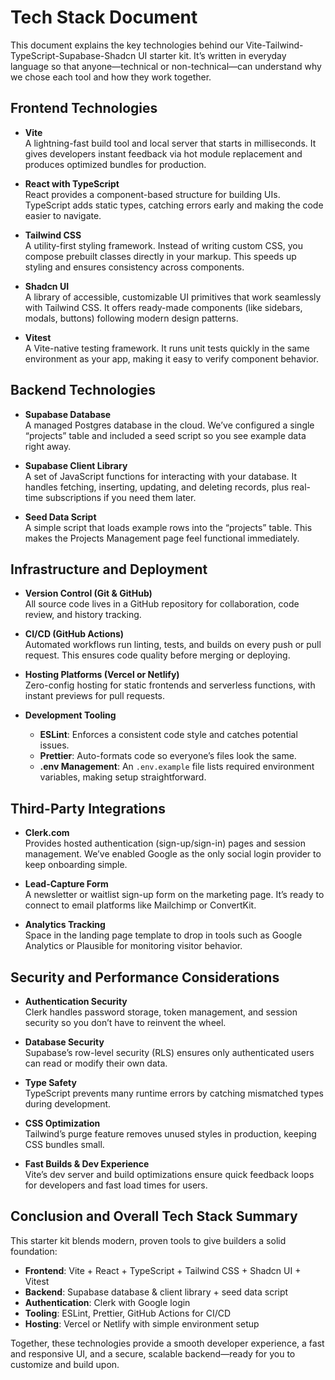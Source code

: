# Tech Stack Document

This document explains the key technologies behind our Vite-Tailwind-TypeScript-Supabase-Shadcn UI starter kit. It’s written in everyday language so that anyone—technical or non-technical—can understand why we chose each tool and how they work together.

## Frontend Technologies

- **Vite**  
  A lightning-fast build tool and local server that starts in milliseconds. It gives developers instant feedback via hot module replacement and produces optimized bundles for production.

- **React with TypeScript**  
  React provides a component-based structure for building UIs. TypeScript adds static types, catching errors early and making the code easier to navigate.

- **Tailwind CSS**  
  A utility-first styling framework. Instead of writing custom CSS, you compose prebuilt classes directly in your markup. This speeds up styling and ensures consistency across components.

- **Shadcn UI**  
  A library of accessible, customizable UI primitives that work seamlessly with Tailwind CSS. It offers ready-made components (like sidebars, modals, buttons) following modern design patterns.

- **Vitest**  
  A Vite-native testing framework. It runs unit tests quickly in the same environment as your app, making it easy to verify component behavior.

## Backend Technologies

- **Supabase Database**  
  A managed Postgres database in the cloud. We’ve configured a single “projects” table and included a seed script so you see example data right away.

- **Supabase Client Library**  
  A set of JavaScript functions for interacting with your database. It handles fetching, inserting, updating, and deleting records, plus real-time subscriptions if you need them later.

- **Seed Data Script**  
  A simple script that loads example rows into the “projects” table. This makes the Projects Management page feel functional immediately.

## Infrastructure and Deployment

- **Version Control (Git & GitHub)**  
  All source code lives in a GitHub repository for collaboration, code review, and history tracking.

- **CI/CD (GitHub Actions)**  
  Automated workflows run linting, tests, and builds on every push or pull request. This ensures code quality before merging or deploying.

- **Hosting Platforms (Vercel or Netlify)**  
  Zero-config hosting for static frontends and serverless functions, with instant previews for pull requests.

- **Development Tooling**
  - **ESLint**: Enforces a consistent code style and catches potential issues.
  - **Prettier**: Auto-formats code so everyone’s files look the same.
  - **.env Management**: An `.env.example` file lists required environment variables, making setup straightforward.

## Third-Party Integrations

- **Clerk.com**  
  Provides hosted authentication (sign-up/sign-in) pages and session management. We’ve enabled Google as the only social login provider to keep onboarding simple.

- **Lead-Capture Form**  
  A newsletter or waitlist sign-up form on the marketing page. It’s ready to connect to email platforms like Mailchimp or ConvertKit.

- **Analytics Tracking**  
  Space in the landing page template to drop in tools such as Google Analytics or Plausible for monitoring visitor behavior.

## Security and Performance Considerations

- **Authentication Security**  
  Clerk handles password storage, token management, and session security so you don’t have to reinvent the wheel.

- **Database Security**  
  Supabase’s row-level security (RLS) ensures only authenticated users can read or modify their own data.

- **Type Safety**  
  TypeScript prevents many runtime errors by catching mismatched types during development.

- **CSS Optimization**  
  Tailwind’s purge feature removes unused styles in production, keeping CSS bundles small.

- **Fast Builds & Dev Experience**  
  Vite’s dev server and build optimizations ensure quick feedback loops for developers and fast load times for users.

## Conclusion and Overall Tech Stack Summary

This starter kit blends modern, proven tools to give builders a solid foundation:

- **Frontend**: Vite + React + TypeScript + Tailwind CSS + Shadcn UI + Vitest
- **Backend**: Supabase database & client library + seed data script
- **Authentication**: Clerk with Google login
- **Tooling**: ESLint, Prettier, GitHub Actions for CI/CD
- **Hosting**: Vercel or Netlify with simple environment setup

Together, these technologies provide a smooth developer experience, a fast and responsive UI, and a secure, scalable backend—ready for you to customize and build upon.
